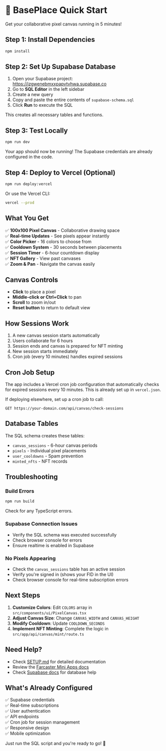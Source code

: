 # 🚀 BasePlace Quick Start

Get your collaborative pixel canvas running in 5 minutes!

## Step 1: Install Dependencies

```bash
npm install
```

## Step 2: Set Up Supabase Database

1. Open your Supabase project: https://jzgwenebmxxpapvtvhwa.supabase.co
2. Go to **SQL Editor** in the left sidebar
3. Create a new query
4. Copy and paste the entire contents of `supabase-schema.sql`
5. Click **Run** to execute the SQL

This creates all necessary tables and functions.

## Step 3: Test Locally

```bash
npm run dev
```

Your app should now be running! The Supabase credentials are already configured in the code.

## Step 4: Deploy to Vercel (Optional)

```bash
npm run deploy:vercel
```

Or use the Vercel CLI:

```bash
vercel --prod
```

## What You Get

✅ **100x100 Pixel Canvas** - Collaborative drawing space  
✅ **Real-time Updates** - See pixels appear instantly  
✅ **Color Picker** - 16 colors to choose from  
✅ **Cooldown System** - 30 seconds between placements  
✅ **Session Timer** - 6-hour countdown display  
✅ **NFT Gallery** - View past canvases  
✅ **Zoom & Pan** - Navigate the canvas easily  

## Canvas Controls

- **Click** to place a pixel
- **Middle-click or Ctrl+Click** to pan
- **Scroll** to zoom in/out
- **Reset button** to return to default view

## How Sessions Work

1. A new canvas session starts automatically
2. Users collaborate for 6 hours
3. Session ends and canvas is prepared for NFT minting
4. New session starts immediately
5. Cron job (every 10 minutes) handles expired sessions

## Cron Job Setup

The app includes a Vercel cron job configuration that automatically checks for expired sessions every 10 minutes. This is already set up in `vercel.json`.

If deploying elsewhere, set up a cron job to call:
```
GET https://your-domain.com/api/canvas/check-sessions
```

## Database Tables

The SQL schema creates these tables:

- `canvas_sessions` - 6-hour canvas periods
- `pixels` - Individual pixel placements
- `user_cooldowns` - Spam prevention
- `minted_nfts` - NFT records

## Troubleshooting

### Build Errors
```bash
npm run build
```
Check for any TypeScript errors.

### Supabase Connection Issues
- Verify the SQL schema was executed successfully
- Check browser console for errors
- Ensure realtime is enabled in Supabase

### No Pixels Appearing
- Check the `canvas_sessions` table has an active session
- Verify you're signed in (shows your FID in the UI)
- Check browser console for real-time subscription errors

## Next Steps

1. **Customize Colors**: Edit `COLORS` array in `src/components/ui/PixelCanvas.tsx`
2. **Adjust Canvas Size**: Change `CANVAS_WIDTH` and `CANVAS_HEIGHT`
3. **Modify Cooldown**: Update `COOLDOWN_SECONDS`
4. **Implement NFT Minting**: Complete the logic in `src/app/api/canvas/mint/route.ts`

## Need Help?

- Check [SETUP.md](./SETUP.md) for detailed documentation
- Review the [Farcaster Mini Apps docs](https://miniapps.farcaster.xyz/)
- Check [Supabase docs](https://supabase.com/docs) for database help

## What's Already Configured

✅ Supabase credentials  
✅ Real-time subscriptions  
✅ User authentication  
✅ API endpoints  
✅ Cron job for session management  
✅ Responsive design  
✅ Mobile optimization  

Just run the SQL script and you're ready to go! 🎨

